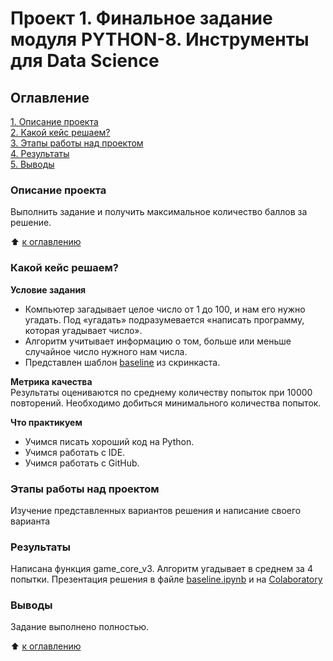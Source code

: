 # Проект 1. Финальное задание модуля PYTHON-8. Инструменты для Data Science

## Оглавление
[1. Описание проекта](https://github.com/kochden/Learn_DS/tree/main/project_1/README.md#Описание-проекта)  
[2. Какой кейс решаем?](https://github.com/kochden/Learn_DS/tree/main/project_1/README.md#Какой-кейс-решаем)  
[3. Этапы работы над проектом](https://github.com/kochden/Learn_DS/tree/main/project_1/README.md#Этапы-работы-над-проектом)  
[4. Результаты](https://github.com/kochden/Learn_DS/tree/main/project_1/README.md#Результаты)  
[5. Выводы](https://github.com/kochden/Learn_DS/tree/main/project_1/README.md#Выводы)  

### Описание проекта
Выполнить задание и получить максимальное количество баллов за решение.

:arrow_up: [к оглавлению](https://github.com/kochden/Learn_DS/tree/main/project_0/README.md#Оглавление)

### Какой кейс решаем?
**Условие задания**
- Компьютер загадывает целое число от 1 до 100, и нам его нужно угадать. Под «угадать» подразумевается «написать программу, которая угадывает число».
- Алгоритм учитывает информацию о том, больше или меньше случайное число нужного нам числа.
- Представлен шаблон [baseline](https://colab.research.google.com/drive/1k2WZD8PWWOYFHrpAJoB2eZw06ID7KnFA) из скринкаста.

**Метрика качества**  
Результаты оцениваются по среднему количеству попыток при 10000 повторений. Необходимо добиться минимального количества попыток.

**Что практикуем**
- Учимся писать хороший код на Python.
- Учимся работать с IDE.
- Учимся работать с GitHub.

### Этапы работы над проектом
Изучение представленных вариантов решения и написание своего варианта

### Результаты
Написана функция game_core_v3. Алгоритм угадывает в среднем за 4 попытки.
Презентация решения в файле [baseline.ipynb](https://github.com/kochden/Learn_DS/blob/main/project_1/baseline.ipynb) и на [Colaboratory](https://colab.research.google.com/drive/15EH8JV3O8Vp3kGusoZO2t4lRPZGacwMj?usp=sharing)

### Выводы
Задание выполнено полностью.

:arrow_up: [к оглавлению](https://github.com/kochden/Learn_DS/tree/main/project_0/README.md#Оглавление)
